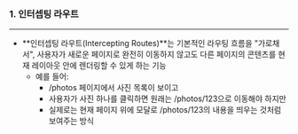 ### 1. 인터셉팅 라우트

---

- **인터셉팅 라우트(Intercepting Routes)**는 기본적인 라우팅 흐름을 "가로채서", 사용자가 새로운 페이지로 완전히 이동하지 않고도 다른 페이지의 콘텐츠를 현재 레이아웃 안에 렌더링할 수 있게 하는 기능
  - 예를 들어:
    - /photos 페이지에서 사진 목록이 보이고
    - 사용자가 사진 하나를 클릭하면 원래는 /photos/123으로 이동해야 하지만
    - 실제로는 현재 페이지 위에 모달로 /photos/123의 내용을 띄우는 것처럼 보여주는 방식
